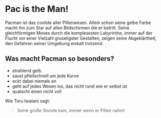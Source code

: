 # Pac is the Man!
Pacman ist das coolste aller Pillenwesen. Allein schon seine gelbe Farbe macht ihn zum Star auf allen Bildschirmen die er betritt. Seine gleichförmigen Moves durch die komplexesten Labyrinthe, immer auf der Flucht vor einer Vielzahl gruseligster Gestalten, zeigen seine Abgeklärtheit, den Gefahren seiner Umgebung eiskalt trotzend.

## Was macht Pacman so besonders?
* strahlend gelb
* saust pfleilschnell um jede Kurve
* eckt dabei niemals an
* geht auf jedes Wesen los, das nicht rund wie er selbst ist
* quatscht einen nicht voll

Wie Toru Iwatani sagt:
> Seine große Stunde kam,
> immer wenn er Pillen nahm!
